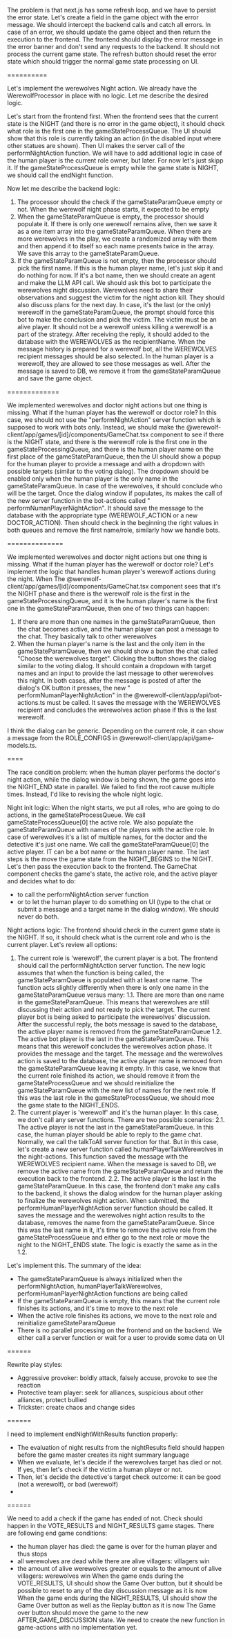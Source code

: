 The problem is that next.js has some refresh loop, and we have to persist the error state. Let's create a field in the
game object with the error message. We should intercept the backend calls and catch all errors. In case of an error, we
should update the game object and then return the execution to the frontend. The frontend should display the error
message in the error banner and don't send any requests to the backend. It should not process the current game state.
The refresh button should reset the error state which should trigger the normal game state processing on UI.

==========

Let's implement the werewolves Night action. We already have the WerewolfProcessor in place with no logic. Let me
describe the desired logic.

Let's start from the frontend first. When the frontend sees that the current state is the NIGHT (and there is no error
in the game object), it should check what role is the first one in the gameStateProcessQueue. The UI should show that
this role is currently taking an action (in the disabled input where other statues are shown). Then UI makes the server
call of the performNightAction function. We will have to add additional logic in case of the human player is the current
role owner, but later. For now let's just skipp it. If the gameStateProcessQueue is empty while the game state is NIGHT,
we should call the endNight function.

Now let me describe the backend logic:

1. The processor should the check if the gameStateParamQueue empty or not. When the werewolf night phase starts, it
   expected to be empty
2. When the gameStateParamQueue is empty, the processor should populate it. If there is only one werewolf remains alive,
   then we save it as a one item array into the gameStateParamQueue. When there are more werewolves in the play, we
   create a randomized array with them and then append it to itself so each name presents twice in the array. We save
   this array to the gameStateParamQueue.
3. If the gameStateParamQueue is not empty, then the processor should pick the first name. If this is the human player
   name, let's just skip it and do nothing for now. If it's a bot name, then we should create an agent and make the LLM
   API call. We should ask this bot to participate the werewolves night discussion. Werewolves need to share their
   observations and suggest the victim for the night action kill. They should also discuss plans for the next day. In
   case, it's the last (or the only) werewolf in the gameStateParamQueue, the prompt should force this bot to make the
   conclusion and pick the victim. The victim must be an alive player. It should not be a werewolf unless killing a
   werewolf is a part of the strategy. After receiving the reply, it should added to the database with the WEREWOLVES as
   the recipientName. When the message history is prepared for a werewolf bot, all the WEREWOLVES recipient messages
   should be also selected. In the human player is a werewolf, they are allowed to see those messages as well. After the
   message is saved to DB, we remove it from the gameStateParamQueue and save the game object.

=============

We implemented werewolves and doctor night actions but one thing is missing. What if the human player has the werewolf
or doctor role? In this case, we should not use the "performNightAction" server function which is supposed to work with
bots only. Instead, we should make the @werewolf-client/app/games/[id]/components/GameChat.tsx component to see if there
is the NIGHT state, and there is the werewolf role is the first one in the gameStateProcessingQueue, and there is the
human player name on
the first place of the gameStateParamQueue, then the UI should show a popup for the human player to provide a message
and with a dropdown with possible targets (similar to the voting dialog). The dropdown should be enabled only when the
human player is the only name in the gameStateParamQueue. In case of the werewolves, it should conclude who will be the
target. Once the dialog window if populates, its makes the call of the new server function in the bot-actions called "
performNumanPlayerNightAction". It should save the message to the database with the appropriate type (WEREWOLF_ACTION or
a new DOCTOR_ACTION). Then should check in the beginning the right values in both queues and remove the first name/role,
similarly how we handle bots.

==============

We implemented werewolves and doctor night actions but one thing is missing. What if the human player has the werewolf
or doctor role? Let's implement the logic that handles human player's werewolf actions during the night. When The
@werewolf-client/app/games/[id]/components/GameChat.tsx component sees that it's the NIGHT phase and there is the
werewolf role is the first in the gameStateProcessingQueue, and it is the human player's name is the first one in the
gameStateParamQueue, then one of two things can happen:

1. If there are more than one names in the gameStateParamQueue, then the chat becomes active, and the human player can
   post a message to the chat. They basically talk to other werewolves
2. When the human player's name is the last and the only item in the gameStateParamQueue, then we should show a button
   the chat called "Choose the werewolves target". Clicking the button shows the dialog similar to the voting dialog. It
   should contain a dropdown with target names and an input to provide the last message to other werewolves this night.
   In both cases, after the message is posted of after the dialog's OK button it presses, the new "
   performNumanPlayerNightAction" in the @werewolf-client/app/api/bot-actions.ts must be called. It saves the message
   with the WEREWOLVES recipient and concludes the werewolves action phase if this is the last werewolf.

I think the dialog can be generic. Depending on the current role, it can show a message from the ROLE_CONFIGS in
@werewolf-client/app/api/game-models.ts.

====

The race condition problem: when the human player performs the doctor's night action, while the dialog window is being
shown, the game goes into the NIGHT_END state in parallel.
We failed to find the root cause multiple times. Instead, I'd like to revising the whole night logic.

Night init logic:
When the night starts, we put all roles, who are going to do actions, in the gameStateProcessQueue. We call
gameStateProcessQueue[0] the active role. We also populate the gameStateParamQueue with names of the players with the
active role. In case of werewolves it's a list of multiple names, for the doctor and the detective it's just one name.
We call the gameStateParamQueue[0] the active player. IT can be a bot name or the human player name.
The last steps is the move the game state from the NIGHT_BEGINS to the NIGHT. Let's then pass the execution back to the
frontend. The GameChat component checks the game's state, the active role, and the active player and decides what to do:

- to call the performNightAction server function
- or to let the human player to do something on UI (type to the chat or submit a message and a target name in the dialog
  window). We should never do both.

Night actions logic:
The frontend should check in the current game state is the NIGHT. If so, it should check what is the current role and
who is the current player.
Let's review all options:

1. The current role is 'werewolf', the current player is a bot. The frontend should call the performNightAction server
   function. The new logic assumes that when the function is being called, the gameStateParamQueue is populated with at
   least one name. The function acts slightly differently when there is only one name in the gameStateParamQueue versus
   many:
   1.1. There are more than one name in the gameStateParamQueue. This means that werewolves are still discussing their
   action and not ready to pick the target. The current player bot is being asked to participate the werewolves'
   discussion. After the successful reply, the bots message is saved to the database, the active player name is removed
   from the gameStateParamQueue
   1.2. The active bot player is the last in the gameStateParamQueue. This means that this werewolf concludes the
   werewolves action phase. It provides the message and the target. The message and the werewolves action is saved to
   the database, the active player name is removed from the gameStateParamQueue leaving it empty. In this case, we know
   that the current role finished its action, we should remove it from the gameStateProcessQueue and we should
   reinitialize the gameStateParamQueue with the new list of names for the next role. If this was the last role in the
   gameStateProcessQueue, we should moe the game state to the NIGHT_ENDS.
2. The current player is 'werewolf' and it's the human player. In this case, we don't call any server functions. There
   are two possible scenarios:
   2.1. The active player is not the last in the gameStateParamQueue. In this case, the human player should be able to
   reply to the game chat. Normally, we call the talkToAll server function for that. But in this case, let's create a
   new server function called humanPlayerTalkWerewolves in the night-actions. This function saved the message with the
   WEREWOLVES recipient name. When the message is saved to DB, we remove the active name from the gameStateParamQueue
   and return the execution back to the frontend.
   2.2. The active player is the last in the gameStateParamQueue. In this case, the frontend don't make any calls to the
   backend, it shows the dialog window for the human player asking to finalize the werewolves night action. When
   submitted, the performHumanPlayerNightAction server function should be called. It saves the message and the
   werewolves night action results to the database, removes the name from the gameStateParamQueue. Since this was the
   last name in it, it's time to remove the active role from the gameStateProcessQueue and either go to the next role or
   move the night to the NIGHT_ENDS state. The logic is exactly the same as in the 1.2.

Let's implement this. The summary of the idea:

- The gameStateParamQueue is always initialized when the performNightAction, humanPlayerTalkWerewolves,
  performHumanPlayerNightAction functions are being called
- If the gameStateParamQueue is empty, this means that the current role finishes its actions, and it's time to move to the next role
- When the active role finishes its actions, we move to the next role and reinitialize gameStateParamQueue
- There is no parallel processing on the frontend and on the backend. We either call a server function or wait for a user to provide some data on UI

======

Rewrite play styles:
- Aggressive provoker: boldly attack, falsely accuse, provoke to see the reaction 
- Protective team player: seek for alliances, suspicious about other alliances, protect bullied  
- Trickster: create chaos and change sides

======

I need to implement endNightWithResults function properly:
- The evaluation of night results from the nightResults field should happen before the game master creates its night summary language
- When we evaluate, let's decide if the werewolves target has died or not. If yes, then let's check if the victim a human player or not.
- Then, let's decide the detective's target check outcome: it can be good (not a werewolf), or bad (werewolf)
- 

======

We need to add a check if the game has ended of not. Check should happen in the VOTE_RESULTS and NIGHT_RESULTS game stages.
There are following end game conditions:
- the human player has died: the game is over for the human player and thus stops
- all werewolves are dead while there are alive villagers: villagers win
- the amount of alive werewolves greater or equals to the amount of alive villagers: werewolves win
When the game ends during the VOTE_RESULTS, UI should show the Game Over button, but it should be possible to reset to any of the day discussion message as it is now
When the game ends during the NIGHT_RESULTS, UI should show the Game Over button as well as the Replay button as it is now
The Game over button should move the game to the new AFTER_GAME_DISCUSSION state. We need to create the new function in game-actions with no implementation yet.